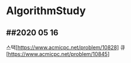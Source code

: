 # AlgorithmStudy

##2020 05 16
--------------------
스택[https://www.acmicpc.net/problem/10828]
큐[https://www.acmicpc.net/problem/10845]

